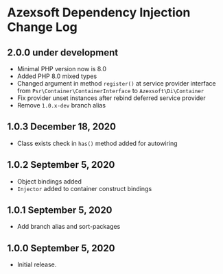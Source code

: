 Azexsoft Dependency Injection Change Log
========================================

2.0.0 under development
-----------------------

- Minimal PHP version now is 8.0
- Added PHP 8.0 mixed types
- Changed argument in method `register()` at service provider interface from `Psr\Container\ContainerInterface` to `Azexsoft\Di\Container`
- Fix provider unset instances after rebind deferred service provider
- Remove `1.0.x-dev` branch alias

1.0.3 December 18, 2020
-----------------------

- Class exists check in `has()` method added for autowiring

1.0.2 September 5, 2020
-----------------------

- Object bindings added
- `Injector` added to container construct bindings

1.0.1 September 5, 2020
-----------------------

- Add branch alias and sort-packages

1.0.0 September 5, 2020
-----------------------

- Initial release.
